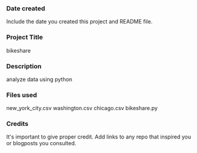 ### Date created
Include the date you created this project and README file.

### Project Title
bikeshare

### Description
analyze data using python

### Files used
new_york_city.csv
washington.csv
chicago.csv
bikeshare.py
### Credits
It's important to give proper credit. Add links to any repo that inspired you or blogposts you consulted.
